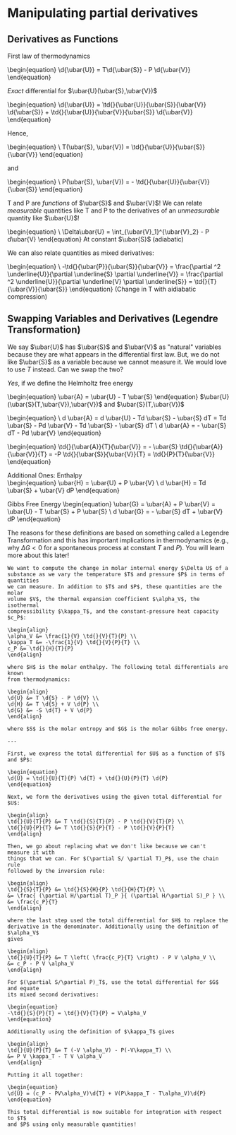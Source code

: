 # Manipulating partial derivatives
## Derivatives as Functions

First law of thermodynamics

\begin{equation}
\d{\ubar{U}} = T\d{\ubar{S}} - P \d{\ubar{V}}
\end{equation}

*Exact* differential for $\ubar{U}(\ubar{S},\ubar{V})$

\begin{equation}
\d{\ubar{U}} = \td{}{\ubar{U}}{\ubar{S}}{\ubar{V}} \d{\ubar{S}} + \td{}{\ubar{U}}{\ubar{V}}{\ubar{S}} \d{\ubar{V}}
\end{equation}

Hence,

\begin{equation}
\ T(\ubar{S}, \ubar{V}) = \td{}{\ubar{U}}{\ubar{S}}{\ubar{V}}
\end{equation}

and

\begin{equation}
\ P(\ubar{S}, \ubar{V}) = - \td{}{\ubar{U}}{\ubar{V}}{\ubar{S}}
\end{equation}

T and P are *functions* of $\ubar{S}$ and $\ubar{V}$!
We can relate *measurable* quantities like T and P to the derivatives of an *unmeasurable* quantity like $\ubar{U}$!

\begin{equation}
\ \Delta\ubar{U} = \int_{\ubar{V}_1}^{\ubar{V}_2} - P d\ubar{V}
\end{equation}
At constant $\ubar{S}$ (adiabatic)

We can also relate quantities as mixed derivatives:

\begin{equation}
\ -\td{}{\ubar{P}}{\ubar{S}}{\ubar{V}} = \frac{\partial ^2 \underline{U}}{\partial \underline{S} \partial \underline{V}} = \frac{\partial ^2 \underline{U}}{\partial \underline{V} \partial \underline{S}} = \td{}{T}{\ubar{V}}{\ubar{S}}
\end{equation}
(Change in T with aidiabatic compression)

## Swapping Variables and Derivatives (Legendre Transformation)

We say $\ubar{U}$ has $\ubar{S}$ and $\ubar{V}$ as "natural" variables because they are what appears in the differential first law. But, we do not like $\ubar{S}$ as a variable because we cannot measure it. We would love to use $T$ instead. Can we swap the two?

*Yes*, if we define the Helmholtz free energy

\begin{equation}
\ubar{A} = \ubar{U} - T \ubar{S}
\end{equation}
$\ubar{U}(\ubar{S}(T,\ubar{V}),\ubar{V})$ and $\ubar{S}(T,\ubar{V})$

\begin{equation}
\ d \ubar{A} = d \ubar{U} - Td \ubar{S} - \ubar{S} dT = Td \ubar{S} - Pd \ubar{V} - Td \ubar{S} - \ubar{S} dT
\ d \ubar{A} = - \ubar{S} dT - Pd \ubar{V}
\end{equation}

\begin{equation}
\td{}{\ubar{A}}{T}{\ubar{V}} = - \ubar{S}
\td{}{\ubar{A}}{\ubar{V}}{T} = -P
\td{}{\ubar{S}}{\ubar{V}}{T} = \td{}{P}{T}{\ubar{V}}
\end{equation}


Additional Ones: 
Enthalpy  
\begin{equation}
\ubar{H} = \ubar{U} + P \ubar{V}
\ d \ubar{H} = Td \ubar{S} + \ubar{V} dP
\end{equation}

Gibbs Free Energy
\begin{equation}
\ubar{G} = \ubar{A} + P \ubar{V} = \ubar{U} - T \ubar{S} + P \ubar{S}
\ d \ubar{G} = - \ubar{S} dT + \ubar{V} dP
\end{equation}

The reasons for these definitions are based on something called a Legendre Transformation and this has important implications in thermodynamics (e.g., why $\Delta G < 0$ for a spontaneous process at constant $T$ and $P$). You will learn more about this later!


```{example} Change in internal energy
We want to compute the change in molar internal energy $\Delta U$ of a
substance as we vary the temperature $T$ and pressure $P$ in terms of quantities
we can measure. In addition to $T$ and $P$, these quantities are the molar
volume $V$, the thermal expansion coefficient $\alpha_V$, the isothermal
compressibility $\kappa_T$, and the constant-pressure heat capacity $c_P$:

\begin{align}
\alpha_V &= \frac{1}{V} \td{}{V}{T}{P} \\
\kappa_T &= -\frac{1}{V} \td{}{V}{P}{T} \\
c_P &= \td{}{H}{T}{P}
\end{align}

where $H$ is the molar enthalpy. The following total differentials are known
from thermodynamics:

\begin{align}
\d{U} &= T \d{S} - P \d{V} \\
\d{H} &= T \d{S} + V \d{P} \\
\d{G} &= -S \d{T} + V \d{P}
\end{align}

where $S$ is the molar entropy and $G$ is the molar Gibbs free energy.

---

First, we express the total differential for $U$ as a function of $T$ and $P$:

\begin{equation}
\d{U} = \td{}{U}{T}{P} \d{T} + \td{}{U}{P}{T} \d{P}
\end{equation}

Next, we form the derivatives using the given total differential for $U$:

\begin{align}
\td{}{U}{T}{P} &= T \td{}{S}{T}{P} - P \td{}{V}{T}{P} \\
\td{}{U}{P}{T} &= T \td{}{S}{P}{T} - P \td{}{V}{P}{T}
\end{align}

Then, we go about replacing what we don't like because we can't measure it with
things that we can. For $(\partial S/ \partial T)_P$, use the chain rule
followed by the inversion rule:

\begin{align}
\td{}{S}{T}{P} &= \td{}{S}{H}{P} \td{}{H}{T}{P} \\
&= \frac{ (\partial H/\partial T)_P }{ (\partial H/\partial S)_P } \\
&= \frac{c_P}{T}
\end{align}

where the last step used the total differential for $H$ to replace the
derivative in the denominator. Additionally using the definition of $\alpha_V$
gives

\begin{align}
\td{}{U}{T}{P} &= T \left( \frac{c_P}{T} \right) - P V \alpha_V \\
&= c_P - P V \alpha_V
\end{align}

For $(\partial S/\partial P)_T$, use the total differential for $G$ and equate
its mixed second derivatives:

\begin{equation}
-\td{}{S}{P}{T} = \td{}{V}{T}{P} = V\alpha_V
\end{equation}

Additionally using the definition of $\kappa_T$ gives

\begin{align}
\td{}{U}{P}{T} &= T (-V \alpha_V) - P(-V\kappa_T) \\
&= P V \kappa_T - T V \alpha_V
\end{align}

Putting it all together:

\begin{equation}
\d{U} = (c_P - PV\alpha_V)\d{T} + V(P\kappa_T - T\alpha_V)\d{P}
\end{equation}

This total differential is now suitable for integration with respect to $T$
and $P$ using only measurable quantities!
```
